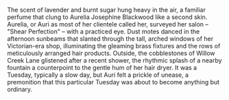 The scent of lavender and burnt sugar hung heavy in the air, a familiar perfume that clung to Aurelia Josephine Blackwood like a second skin.  Aurelia, or Auri as most of her clientele called her, surveyed her salon – "Shear Perfection" – with a practiced eye.  Dust motes danced in the afternoon sunbeams that slanted through the tall, arched windows of her Victorian-era shop, illuminating the gleaming brass fixtures and the rows of meticulously arranged hair products.  Outside, the cobblestones of Willow Creek Lane glistened after a recent shower, the rhythmic splash of a nearby fountain a counterpoint to the gentle hum of her hair dryer.  It was a Tuesday, typically a slow day, but Auri felt a prickle of unease, a premonition that this particular Tuesday was about to become anything but ordinary.
